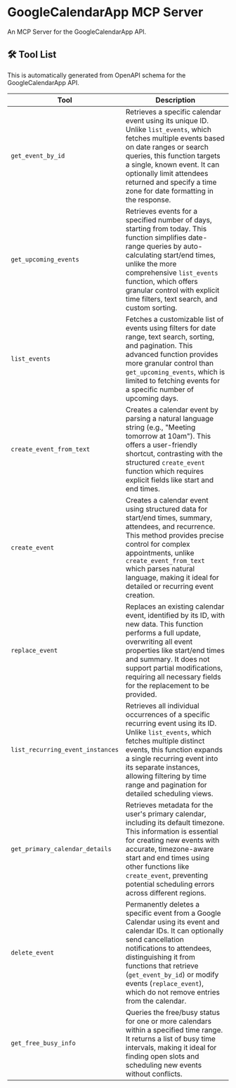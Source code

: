 # GoogleCalendarApp MCP Server

An MCP Server for the GoogleCalendarApp API.

## 🛠️ Tool List

This is automatically generated from OpenAPI schema for the GoogleCalendarApp API.


| Tool | Description |
|------|-------------|
| `get_event_by_id` | Retrieves a specific calendar event using its unique ID. Unlike `list_events`, which fetches multiple events based on date ranges or search queries, this function targets a single, known event. It can optionally limit attendees returned and specify a time zone for date formatting in the response. |
| `get_upcoming_events` | Retrieves events for a specified number of days, starting from today. This function simplifies date-range queries by auto-calculating start/end times, unlike the more comprehensive `list_events` function, which offers granular control with explicit time filters, text search, and custom sorting. |
| `list_events` | Fetches a customizable list of events using filters for date range, text search, sorting, and pagination. This advanced function provides more granular control than `get_upcoming_events`, which is limited to fetching events for a specific number of upcoming days. |
| `create_event_from_text` | Creates a calendar event by parsing a natural language string (e.g., "Meeting tomorrow at 10am"). This offers a user-friendly shortcut, contrasting with the structured `create_event` function which requires explicit fields like start and end times. |
| `create_event` | Creates a calendar event using structured data for start/end times, summary, attendees, and recurrence. This method provides precise control for complex appointments, unlike `create_event_from_text` which parses natural language, making it ideal for detailed or recurring event creation. |
| `replace_event` | Replaces an existing calendar event, identified by its ID, with new data. This function performs a full update, overwriting all event properties like start/end times and summary. It does not support partial modifications, requiring all necessary fields for the replacement to be provided. |
| `list_recurring_event_instances` | Retrieves all individual occurrences of a specific recurring event using its ID. Unlike `list_events`, which fetches multiple distinct events, this function expands a single recurring event into its separate instances, allowing filtering by time range and pagination for detailed scheduling views. |
| `get_primary_calendar_details` | Retrieves metadata for the user's primary calendar, including its default timezone. This information is essential for creating new events with accurate, timezone-aware start and end times using other functions like `create_event`, preventing potential scheduling errors across different regions. |
| `delete_event` | Permanently deletes a specific event from a Google Calendar using its event and calendar IDs. It can optionally send cancellation notifications to attendees, distinguishing it from functions that retrieve (`get_event_by_id`) or modify events (`replace_event`), which do not remove entries from the calendar. |
| `get_free_busy_info` | Queries the free/busy status for one or more calendars within a specified time range. It returns a list of busy time intervals, making it ideal for finding open slots and scheduling new events without conflicts. |
